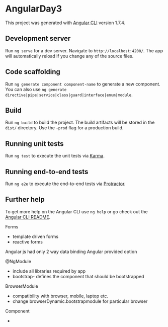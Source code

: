 # AngularDay3

This project was generated with [Angular CLI](https://github.com/angular/angular-cli) version 1.7.4.

## Development server

Run `ng serve` for a dev server. Navigate to `http://localhost:4200/`. The app will automatically reload if you change any of the source files.

## Code scaffolding

Run `ng generate component component-name` to generate a new component. You can also use `ng generate directive|pipe|service|class|guard|interface|enum|module`.

## Build

Run `ng build` to build the project. The build artifacts will be stored in the `dist/` directory. Use the `-prod` flag for a production build.

## Running unit tests

Run `ng test` to execute the unit tests via [Karma](https://karma-runner.github.io).

## Running end-to-end tests

Run `ng e2e` to execute the end-to-end tests via [Protractor](http://www.protractortest.org/).

## Further help

To get more help on the Angular CLI use `ng help` or go check out the [Angular CLI README](https://github.com/angular/angular-cli/blob/master/README.md).


Forms
- template driven forms
- reactive forms

Angular js had only 2 way data binding
Angular provided option 

@NgModule
- include all libraries required by app 
- bootstrap- defines the component that should be bootstrapped

BrowserModule
- compatibility with browser, mobile, laptop etc.
- change browserDynamic.bootstrapmodule for particular browser

Component
- <template>
- class{}
- @metadata()
- properties and methods of the component class are available to the template
- metadata allows Angular to process a class

shadow DOM for different stylings

use angular with firebase

2 way data binding- first event is binded then property

Class Import Decorate Enhance Repeat

to make a component -
ng g c <component-name>

@Input-
1. declare and assign an array inside the parent component
2. call the child component from the parent component
3. property bind by using [] the child component with the property of parent
4. Access the property inside child using @Input Decorator
5. Bind that array with *ngFor inside the child component